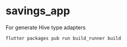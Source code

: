 # savings_app

For generate Hive type adapters

```
flutter packages pub run build_runner build
```
